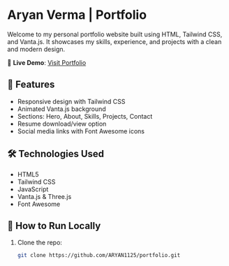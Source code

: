 # Aryan Verma | Portfolio

Welcome to my personal portfolio website built using HTML, Tailwind CSS, and Vanta.js. It showcases my skills, experience, and projects with a clean and modern design.

🔗 **Live Demo**: [Visit Portfolio](https://aryanavportfolio.netlify.app)

## 🚀 Features
- Responsive design with Tailwind CSS
- Animated Vanta.js background
- Sections: Hero, About, Skills, Projects, Contact
- Resume download/view option
- Social media links with Font Awesome icons

## 🛠️ Technologies Used
- HTML5
- Tailwind CSS
- JavaScript
- Vanta.js & Three.js
- Font Awesome

## 📁 How to Run Locally
1. Clone the repo:  
   ```bash
   git clone https://github.com/ARYAN1125/portfolio.git
